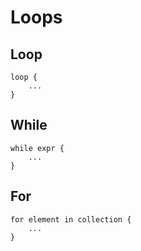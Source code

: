 # Loops

## Loop

```rym
loop {
	...
}
```

## While

```rym
while expr {
	...
}
```

## For

```rym
for element in collection {
	...
}
```

